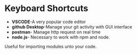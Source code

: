 # Keyboard Shortcuts

* __VSCODE__-A very popular code editor
* __github Desktop__-Manage your git activity with GUI interface
* __postman__- Manage http request on real time
* __node.js__- Necessary to work with npm and node.

Useful for importing modules unto your code.